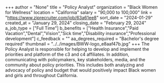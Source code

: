 +++
author = "None"
title = "Policy Analyst"
organization = "Black Women for Wellness"
location = "California"
salary = "90,000 to 100,000"
link = "https://www.ziprecruiter.com/job/63a61ee8"
sort_date = "2024-01-29"
created_at = "January 29, 2024"
closing_date = "February 29, 2024"
a_job_type = ["Full Time"]
b_benefits = ["Health Insurance","Paid Vacation","Dental","Vision","Sick time","Disability insurance","Professional development"]
c_feedback = ""
aa_degrees_required = "Bachelor's degree required"
thumbnail = "../../images/BWW-logo_e8aaf47b.jpg"
+++
The Policy Analyst is responsible for helping to develop and implement the priorities and platform of the c3 and c4 affiliates. In addition, communicating with policymakers, key stakeholders, media, and the community about policy priorities. This includes both analyzing and advocacy of policy and budget that would positively impact Black women and girls and throughout California.